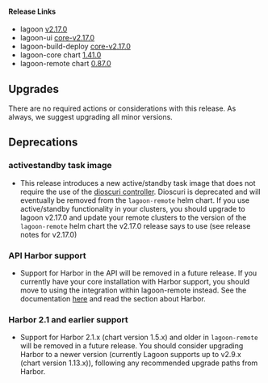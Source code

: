 #### Release Links
* lagoon [v2.17.0](https://github.com/uselagoon/lagoon/releases/tag/v2.17.0)
* lagoon-ui [core-v2.17.0](https://github.com/uselagoon/lagoon-ui/releases/tag/core-v2.17.0)
* lagoon-build-deploy [core-v2.17.0](https://github.com/uselagoon/build-deploy-tool/releases/tag/core-v2.17.0)
* lagoon-core chart [1.41.0](https://github.com/uselagoon/lagoon-charts/releases/tag/lagoon-core-1.41.0)
* lagoon-remote chart [0.87.0](https://github.com/uselagoon/lagoon-charts/releases/tag/lagoon-remote-0.87.0)

## Upgrades

There are no required actions or considerations with this release. As always, we suggest upgrading all minor versions.

## Deprecations

### activestandby task image
* This release introduces a new active/standby task image that does not require the use of the [dioscuri controller](https://github.com/amazeeio/dioscuri). Dioscuri is deprecated and will eventually be removed from the `lagoon-remote` helm chart. If you use active/standby functionality in your clusters, you should upgrade to lagoon v2.17.0 and update your remote clusters to the version of the `lagoon-remote` helm chart the v2.17.0 release says to use (see release notes for v2.17.0)
### API Harbor support
* Support for Harbor in the API will be removed in a future release. If you currently have your core installation with Harbor support, you should move to using the integration within lagoon-remote instead. See the documentation [here](https://docs.lagoon.sh/installing-lagoon/install-lagoon-remote) and read the section about Harbor.
### Harbor 2.1 and earlier support
* Support for Harbor 2.1.x (chart version 1.5.x) and older in `lagoon-remote` will be removed in a future release. You should consider upgrading Harbor to a newer version (currently Lagoon supports up to v2.9.x (chart version 1.13.x)), following any recommended upgrade paths from Harbor.
